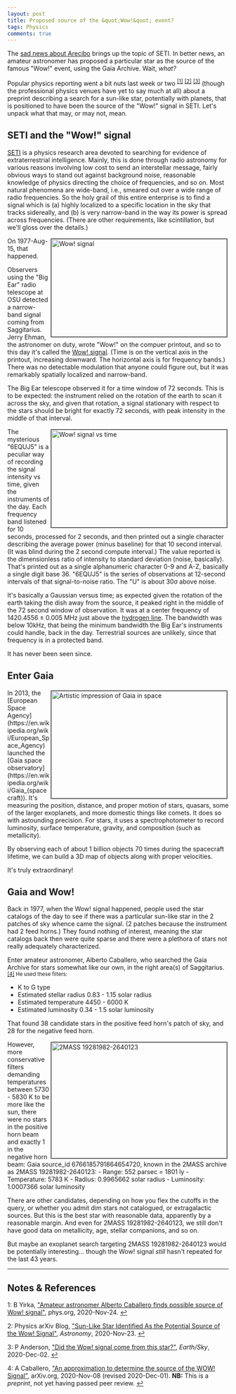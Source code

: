 ```yaml
---
layout: post
title: Proposed source of the &quot;Wow!&quot; event?
tags: Physics
comments: true
---
```


The [sad news about Arecibo](https://www.someweekendreading.blog/alas-arecibo/) brings up
the topic of SETI.  In better news, an amateur astronomer has proposed a particular star
as the source of the famous "Wow!" event, using the Gaia Archive.  Wait, _what?_  

Popular physics reporting went a bit nuts last week or two
<sup id="fn1a">[[1]](#fn1)</sup> <sup id="fn2a">[[2]](#fn2)</sup> <sup id="fn3a">[[3]](#fn3)</sup> 
(though the professional physics venues have yet to say much at all) about a preprint
describing a search for a sun-like star, potentially with planets, that is positioned to
have been the source of the "Wow!" signal in SETI.  Let's unpack what that may, or may not, mean.  

## SETI and the &quot;Wow!&quot; signal  

[SETI](https://en.wikipedia.org/wiki/Search_for_extraterrestrial_intelligence) is a
physics research area devoted to searching for evidence of extraterrestrial intelligence.
Mainly, this is done through radio astronomy for various reasons involving low cost to
send an interstellar message, fairly obvious ways to stand out against background noise,
reasonable knowledge of physics directing the choice of frequencies, and so on.  Most
natural phenomena are wide-band, i.e., smeared out over a wide range of radio
frequencies.  So the holy grail of this entire enterprise is to find a signal which is (a)
highly localized to a specific location in the sky that tracks sidereally, and (b) is very
narrow-band in the way its power is spread across frequencies.  (There are other
requirements, like scintillation, but we'll gloss over the details.)  

<img src="{{ site.baseurl }}/images/2020-12-02-wow-signal-wow.jpg" width="400" height="222" alt="Wow! signal" title="Wow! signal" style="float: right; margin: 3px 3px 3px 3px; border: 1px solid #000000;"/>
On 1977-Aug-15, that happened.  

Observers using the "Big Ear" radio telescope at OSU detected a narrow-band signal coming
from Saggitarius.  Jerry Ehman, the astronomer on duty, wrote "Wow!" on the compuer
printout, and so to this day it's called the 
[Wow! signal](https://en.wikipedia.org/wiki/Wow!_signal).  (Time is on the vertical axis in the
printout, increasing downward.  The horizontal axis is for frequency bands.)  There was no
detectable modulation that anyone could figure out, but it was remarkably spatially
localized and narrow-band.  

The Big Ear telescope observed it for a time window of 72 seconds.  This is to be
expected: the instrument relied on the rotation of the earth to scan it across the sky,
and given that rotation, a signal stationary with respect to the stars should be bright
for exactly 72 seconds, with peak intensity in the middle of that interval.  

<img src="{{ site.baseurl }}/images/2020-12-02-wow-signal-wow-gaussian.jpg" width="400" height="222" alt="Wow! signal vs time" title="Wow! signal vs time" style="float: right; margin: 3px 3px 3px 3px; border: 1px solid #000000;"/>
The mysterious "6EQUJ5" is a peculiar way of recording the signal intensity vs time, given
the instruments of the day.  Each frequency band listened for 10 seconds, processed for 2
seconds, and then printed out a single character describing the average power (minus
baseline) for that 10 second interval.  (It was blind during the 2 second compute
interval.)  The value reported is the dimensionless ratio of intensity to standard
deviation (noise, basically).  That's printed out as a single alphanumeric
character 0-9 and A-Z, basically a single digit base 36.  "6EQUJ5" is the series of
observations at 12-second intervals of that signal-to-noise ratio.  The "U" is about 
30&sigma; above noise.  

It's basically a Gaussian versus time; as expected given the rotation of the earth taking
the dish away from the source, it peaked right in the middle of the 72 second window of
observation.  It was at a center frequency of 1420.4556 &plusmn; 0.005 MHz just above the
[hydrogen line](https://en.wikipedia.org/wiki/Hydrogen_line).  The bandwidth was below
10kHz, that being the minimum bandwidth the Big Ear's instruments could handle, back in
the day.  Terrestrial sources are unlikely, since that frequency is in a protected band.  

It has never been seen since.  

## Enter Gaia  

<img src="{{ site.baseurl }}/images/2020-12-02-wow-signal-gaia.jpg" width="400" height="244" alt="Artistic impression of Gaia in space" title="Artistic impression of Gaia in space" style="float: right; margin: 3px 3px 3px 3px; border: 1px solid #000000;"/>
In 2013, the [European Space Agency](https://en.wikipedia.org/wiki/European_Space_Agency)
launched the [Gaia space observatory](https://en.wikipedia.org/wiki/Gaia_(spacecraft)).
It's measuring the position, distance, and proper motion of stars, quasars, some of the
larger exoplanets, and more domestic things like comets.  It does so with astounding
precision.  For stars, it uses a spectrophotometer to record luminosity, surface
temperature, gravity, and composition (such as metallicity).  

By observing each of about 1 billion objects 70 times during the spacecraft
lifetime, we can build a 3D map of objects along with proper velocities.  

It's truly extraordinary!  

## Gaia and Wow!  

Back in 1977, when the Wow! signal happened, people used the star catalogs of the day to
see if there was a particular sun-like star in the 2 patches of sky whence came the
signal.  (2 patches because the instrument had 2 feed horns.)  They found nothing of
interest, meaning the star catalogs back then were quite sparse and there were a plethora
of stars not really adequately characterized.  

Enter amateur astronomer, Alberto Caballero, who searched the Gaia Archive for stars
somewhat like our own, in the right area(s) of Saggitarius. <sup id="fn4a">[[4]](#fn4)
He used these filters:  
- K to G type  
- Estimated stellar radius 0.83 - 1.15 solar radius
- Estimated temperature 4450 - 6000 K
- Estimated luminosity 0.34 - 1.5 solar luminosity

That found 38 candidate stars in the positive feed horn's patch of sky, and 28 for the
negative feed horn.  

<img src="{{ site.baseurl }}/images/2020-12-02-wow-signal-2MASS_19281982-2640123.jpg" width="400" height="263" alt="2MASS 19281982-2640123" title="2MASS 19281982-2640123" style="float: right; margin: 3px 3px 3px 3px; border: 1px solid #000000;"/>
However, more conservative filters demanding temperatures between 5730 - 5830 K to be more
like the sun, there were no stars in the positive horn beam and exactly 1 in the negative
horn beam: Gaia source_id 6766185791864654720, known in the 2MASS archive as 
2MASS 19281982-2640123:  
- Range: 552 parsec = 1801 ly  
- Temperature: 5783 K  
- Radius: 0.9965662 solar radius  
- Luminosity: 1.0007366 solar luminosity  

There are other candidates, depending on how you flex the cutoffs in the query, or whether
you admit dim stars not catalogued, or extragalactic sources.  But this is the best star
with reasonable data, apparently by a reasonable margin.  And even for 2MASS
19281982-2640123, we still don't have good data on metallicity, age, stellar companions,
and so on.  

But maybe an exoplanet search targeting 2MASS 19281982-2640123 would be potentially
interesting&hellip; though the Wow! signal _still_ hasn't repeated for the last 43 years.  

---

## Notes &amp; References  

<a id="fn1">1</a>: B Yirka, ["Amateur astronomer Alberto Caballero finds possible source of Wow! signal"](https://phys.org/news/2020-11-amateur-astronomer-alberto-caballero-source.html),
phys.org, 2020-Nov-24. [↩](#fn1a)  

<a id="fn2">2</a>: Physics arXiv Blog, ["Sun-Like Star Identified As the Potential Source of the Wow! Signal"](https://astronomy.com/news/2020/11/sun-like-star-identified-as-the-potential-source-of-the-wow-signal), _Astronomy_, 2020-Nov-23. [↩](#fn2a)  

<a id="fn1">3</a>: P Anderson, ["Did the Wow! signal come from this star?"](https://earthsky.org/space/source-of-wow-signal-in-1977-sunlike-star-2mass-19281982-2640123), _Earth/Sky_, 2020-Dec-02. [↩](#fn3a)  

<a id="fn4">4</a>: A Caballero, ["An approximation to determine the source of the WOW! Signal"](https://arxiv.org/abs/2011.06090), arXiv.org, 2020-Nov-08 (revised 2020-Dec-01). __NB:__ This is a _preprint_, not yet having passed peer review. [↩](#fn4a)  
